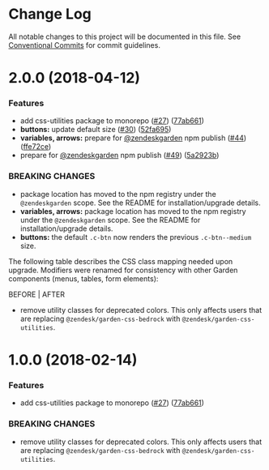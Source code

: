 # Change Log

All notable changes to this project will be documented in this file.
See [Conventional Commits](https://conventionalcommits.org) for commit guidelines.

<a name="2.0.0"></a>
# 2.0.0 (2018-04-12)


### Features

* add css-utilities package to monorepo ([#27](https://github.com/zendeskgarden/css-components/issues/27)) ([77ab661](https://github.com/zendeskgarden/css-components/commit/77ab661))
* **buttons:** update default size ([#30](https://github.com/zendeskgarden/css-components/issues/30)) ([52fa695](https://github.com/zendeskgarden/css-components/commit/52fa695))
* **variables, arrows:** prepare for [@zendeskgarden](https://github.com/zendeskgarden) npm publish ([#44](https://github.com/zendeskgarden/css-components/issues/44)) ([ffe72ce](https://github.com/zendeskgarden/css-components/commit/ffe72ce))
* prepare for [@zendeskgarden](https://github.com/zendeskgarden) npm publish ([#49](https://github.com/zendeskgarden/css-components/issues/49)) ([5a2923b](https://github.com/zendeskgarden/css-components/commit/5a2923b))


### BREAKING CHANGES

* package location has moved to the npm registry under the `@zendeskgarden` scope. See the README for installation/upgrade details.
* **variables, arrows:** package location has moved to the npm registry under the `@zendeskgarden` scope. See the README for installation/upgrade details.
* **buttons:** the default `.c-btn` now renders the previous `.c-btn--medium` size.

The following table describes the CSS class mapping needed upon upgrade. Modifiers were renamed for consistency with other Garden components (menus, tables, form elements):

BEFORE | AFTER
* remove utility classes for deprecated colors. This only affects users that are replacing `@zendesk/garden-css-bedrock` with `@zendesk/garden-css-utilities`.




<a name="1.0.0"></a>
# 1.0.0 (2018-02-14)


### Features

* add css-utilities package to monorepo ([#27](https://github.com/zendeskgarden/css-components/issues/27)) ([77ab661](https://github.com/zendeskgarden/css-components/commit/77ab661))


### BREAKING CHANGES

* remove utility classes for deprecated colors. This only affects users that are replacing `@zendesk/garden-css-bedrock` with `@zendesk/garden-css-utilities`.
